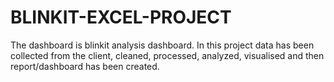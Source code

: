 # BLINKIT-EXCEL-PROJECT
The dashboard is blinkit analysis dashboard. In this project data has been collected from the client, cleaned, processed, analyzed, visualised and then report/dashboard has been created.
